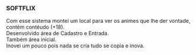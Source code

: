 ### SOFTFLIX
 Com esse sistema montei um local para ver os animes que lhe der vontade, contém contéudo (+18).\
 Desenvolvido área de Cadastro e Entrada.\
 Também área inicial.\
 Inovei um pouco pois nada se cria tudo se copia e inova.

